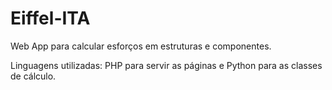 # Eiffel-ITA
Web App para calcular esforços em estruturas e componentes.

Linguagens utilizadas: PHP para servir as páginas e Python para as classes de cálculo.
